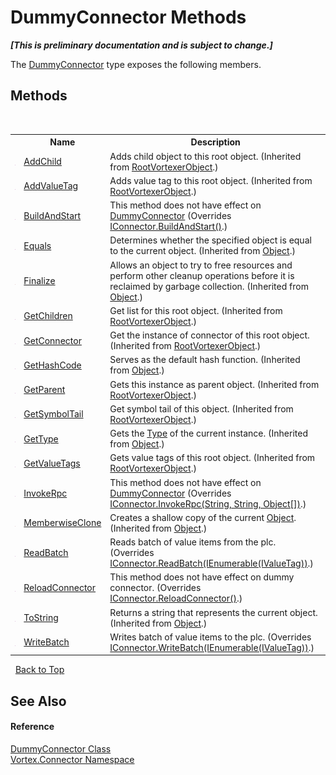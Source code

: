 # DummyConnector Methods
 _**\[This is preliminary documentation and is subject to change.\]**_

The <a href="T_Vortex_Connector_DummyConnector.md">DummyConnector</a> type exposes the following members.


## Methods
&nbsp;<table><tr><th></th><th>Name</th><th>Description</th></tr><tr><td>![Public method](media/pubmethod.gif "Public method")</td><td><a href="M_Vortex_Connector_RootVortexerObject_AddChild.md">AddChild</a></td><td>
Adds child object to this root object.
 (Inherited from <a href="T_Vortex_Connector_RootVortexerObject.md">RootVortexerObject</a>.)</td></tr><tr><td>![Public method](media/pubmethod.gif "Public method")</td><td><a href="M_Vortex_Connector_RootVortexerObject_AddValueTag.md">AddValueTag</a></td><td>
Adds value tag to this root object.
 (Inherited from <a href="T_Vortex_Connector_RootVortexerObject.md">RootVortexerObject</a>.)</td></tr><tr><td>![Public method](media/pubmethod.gif "Public method")</td><td><a href="M_Vortex_Connector_DummyConnector_BuildAndStart.md">BuildAndStart</a></td><td>
This method does not have effect on <a href="T_Vortex_Connector_DummyConnector.md">DummyConnector</a>
 (Overrides <a href="M_Vortex_Connector_IConnector_BuildAndStart.md">IConnector.BuildAndStart()</a>.)</td></tr><tr><td>![Public method](media/pubmethod.gif "Public method")</td><td><a href="http://msdn2.microsoft.com/en-us/library/bsc2ak47" target="_blank">Equals</a></td><td>
Determines whether the specified object is equal to the current object.
 (Inherited from <a href="http://msdn2.microsoft.com/en-us/library/e5kfa45b" target="_blank">Object</a>.)</td></tr><tr><td>![Protected method](media/protmethod.gif "Protected method")</td><td><a href="http://msdn2.microsoft.com/en-us/library/4k87zsw7" target="_blank">Finalize</a></td><td>
Allows an object to try to free resources and perform other cleanup operations before it is reclaimed by garbage collection.
 (Inherited from <a href="http://msdn2.microsoft.com/en-us/library/e5kfa45b" target="_blank">Object</a>.)</td></tr><tr><td>![Public method](media/pubmethod.gif "Public method")</td><td><a href="M_Vortex_Connector_RootVortexerObject_GetChildren.md">GetChildren</a></td><td>
Get list for this root object.
 (Inherited from <a href="T_Vortex_Connector_RootVortexerObject.md">RootVortexerObject</a>.)</td></tr><tr><td>![Public method](media/pubmethod.gif "Public method")</td><td><a href="M_Vortex_Connector_RootVortexerObject_GetConnector.md">GetConnector</a></td><td>
Get the instance of connector of this root object.
 (Inherited from <a href="T_Vortex_Connector_RootVortexerObject.md">RootVortexerObject</a>.)</td></tr><tr><td>![Public method](media/pubmethod.gif "Public method")</td><td><a href="http://msdn2.microsoft.com/en-us/library/zdee4b3y" target="_blank">GetHashCode</a></td><td>
Serves as the default hash function.
 (Inherited from <a href="http://msdn2.microsoft.com/en-us/library/e5kfa45b" target="_blank">Object</a>.)</td></tr><tr><td>![Public method](media/pubmethod.gif "Public method")</td><td><a href="M_Vortex_Connector_RootVortexerObject_GetParent.md">GetParent</a></td><td>
Gets this instance as parent object.
 (Inherited from <a href="T_Vortex_Connector_RootVortexerObject.md">RootVortexerObject</a>.)</td></tr><tr><td>![Public method](media/pubmethod.gif "Public method")</td><td><a href="M_Vortex_Connector_RootVortexerObject_GetSymbolTail.md">GetSymbolTail</a></td><td>
Get symbol tail of this object.
 (Inherited from <a href="T_Vortex_Connector_RootVortexerObject.md">RootVortexerObject</a>.)</td></tr><tr><td>![Public method](media/pubmethod.gif "Public method")</td><td><a href="http://msdn2.microsoft.com/en-us/library/dfwy45w9" target="_blank">GetType</a></td><td>
Gets the <a href="http://msdn2.microsoft.com/en-us/library/42892f65" target="_blank">Type</a> of the current instance.
 (Inherited from <a href="http://msdn2.microsoft.com/en-us/library/e5kfa45b" target="_blank">Object</a>.)</td></tr><tr><td>![Public method](media/pubmethod.gif "Public method")</td><td><a href="M_Vortex_Connector_RootVortexerObject_GetValueTags.md">GetValueTags</a></td><td>
Gets value tags of this root object.
 (Inherited from <a href="T_Vortex_Connector_RootVortexerObject.md">RootVortexerObject</a>.)</td></tr><tr><td>![Public method](media/pubmethod.gif "Public method")</td><td><a href="M_Vortex_Connector_DummyConnector_InvokeRpc.md">InvokeRpc</a></td><td>
This method does not have effect on <a href="T_Vortex_Connector_DummyConnector.md">DummyConnector</a>
 (Overrides <a href="M_Vortex_Connector_IConnector_InvokeRpc.md">IConnector.InvokeRpc(String, String, Object[])</a>.)</td></tr><tr><td>![Protected method](media/protmethod.gif "Protected method")</td><td><a href="http://msdn2.microsoft.com/en-us/library/57ctke0a" target="_blank">MemberwiseClone</a></td><td>
Creates a shallow copy of the current <a href="http://msdn2.microsoft.com/en-us/library/e5kfa45b" target="_blank">Object</a>.
 (Inherited from <a href="http://msdn2.microsoft.com/en-us/library/e5kfa45b" target="_blank">Object</a>.)</td></tr><tr><td>![Public method](media/pubmethod.gif "Public method")</td><td><a href="M_Vortex_Connector_DummyConnector_ReadBatch.md">ReadBatch</a></td><td>
Reads batch of value items from the plc.
 (Overrides <a href="M_Vortex_Connector_IConnector_ReadBatch.md">IConnector.ReadBatch(IEnumerable(IValueTag))</a>.)</td></tr><tr><td>![Public method](media/pubmethod.gif "Public method")</td><td><a href="M_Vortex_Connector_DummyConnector_ReloadConnector.md">ReloadConnector</a></td><td>
This method does not have effect on dummy connector.
 (Overrides <a href="M_Vortex_Connector_IConnector_ReloadConnector.md">IConnector.ReloadConnector()</a>.)</td></tr><tr><td>![Public method](media/pubmethod.gif "Public method")</td><td><a href="http://msdn2.microsoft.com/en-us/library/7bxwbwt2" target="_blank">ToString</a></td><td>
Returns a string that represents the current object.
 (Inherited from <a href="http://msdn2.microsoft.com/en-us/library/e5kfa45b" target="_blank">Object</a>.)</td></tr><tr><td>![Public method](media/pubmethod.gif "Public method")</td><td><a href="M_Vortex_Connector_DummyConnector_WriteBatch.md">WriteBatch</a></td><td>
Writes batch of value items to the plc.
 (Overrides <a href="M_Vortex_Connector_IConnector_WriteBatch.md">IConnector.WriteBatch(IEnumerable(IValueTag))</a>.)</td></tr></table>&nbsp;
<a href="#dummyconnector-methods">Back to Top</a>

## See Also


#### Reference
<a href="T_Vortex_Connector_DummyConnector.md">DummyConnector Class</a><br /><a href="N_Vortex_Connector.md">Vortex.Connector Namespace</a><br />